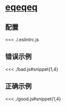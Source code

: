 # [eqeqeq](https://eslint.org/docs/rules/eqeqeq)

## 配置

<<< ./.eslintrc.js

## 错误示例

<<< ./bad.js#snippet{1,4}

## 正确示例

<<< ./good.js#snippet{1,4}
